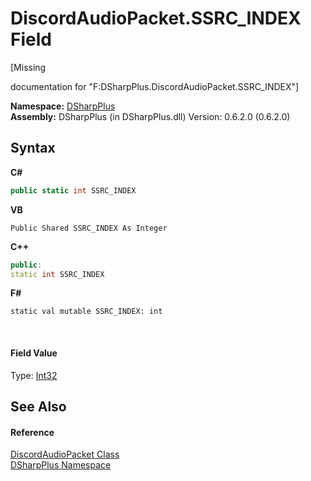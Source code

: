 # DiscordAudioPacket.SSRC_INDEX Field
 

\[Missing <summary> documentation for "F:DSharpPlus.DiscordAudioPacket.SSRC_INDEX"\]

**Namespace:**&nbsp;<a href="503971eb-de5e-a570-9922-de9500a9b1cc">DSharpPlus</a><br />**Assembly:**&nbsp;DSharpPlus (in DSharpPlus.dll) Version: 0.6.2.0 (0.6.2.0)

## Syntax

**C#**<br />
``` C#
public static int SSRC_INDEX
```

**VB**<br />
``` VB
Public Shared SSRC_INDEX As Integer
```

**C++**<br />
``` C++
public:
static int SSRC_INDEX
```

**F#**<br />
``` F#
static val mutable SSRC_INDEX: int
```

<br />

#### Field Value
Type: <a href="http://msdn2.microsoft.com/en-us/library/td2s409d" target="_blank">Int32</a>

## See Also


#### Reference
<a href="8061c5bb-1836-275b-f75b-210cabaf81e7">DiscordAudioPacket Class</a><br /><a href="503971eb-de5e-a570-9922-de9500a9b1cc">DSharpPlus Namespace</a><br />
